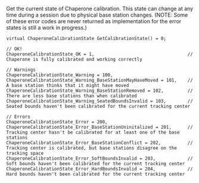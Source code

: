 Get the current state of Chaperone calibration. This state can change at any time during a session due to physical base station changes. (NOTE: Some of these error codes are never returned as implementation for the error states is still a work in progress.)

	virtual ChaperoneCalibrationState GetCalibrationState() = 0;

	// OK!
	ChaperoneCalibrationState_OK = 1,									// Chaperone is fully calibrated and working correctly

	// Warnings
	ChaperoneCalibrationState_Warning = 100,
	ChaperoneCalibrationState_Warning_BaseStationMayHaveMoved = 101,	// A base station thinks that it might have moved
	ChaperoneCalibrationState_Warning_BaseStationRemoved = 102,			// There are less base stations than when calibrated
	ChaperoneCalibrationState_Warning_SeatedBoundsInvalid = 103,		// Seated bounds haven't been calibrated for the current tracking center

	// Errors
	ChaperoneCalibrationState_Error = 200,
	ChaperoneCalibrationState_Error_BaseStationUninitalized = 201,		// Tracking center hasn't be calibrated for at least one of the base stations
	ChaperoneCalibrationState_Error_BaseStationConflict = 202,			// Tracking center is calibrated, but base stations disagree on the tracking space
	ChaperoneCalibrationState_Error_SoftBoundsInvalid = 203,			// Soft bounds haven't been calibrated for the current tracking center
	ChaperoneCalibrationState_Error_HardBoundsInvalid = 204,			// Hard bounds haven't been calibrated for the current tracking center
